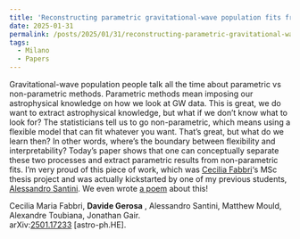 ```yaml
---
title: 'Reconstructing parametric gravitational-wave population fits from non-parametric results without refitting the data'
date: 2025-01-31
permalink: /posts/2025/01/31/reconstructing-parametric-gravitational-wave-population-fits-from-non-parametric-results-without-refitting-the-data
tags:
  - Milano
  - Papers
---
```


Gravitational-wave population people talk all the time about parametric vs non-parametric methods. Parametric methods mean imposing our astrophysical knowledge on how we look at GW data. This is great, we do want to extract astrophysical knowledge, but what if we don’t know what to look for? The statisticians tell us to go non-parametric, which means using a flexible model that can fit whatever you want. That’s great, but what do we learn then? In other words, where’s the boundary between flexibility and interpretability? Today’s paper shows that one can conceptually separate these two processes and extract parametric results from non-parametric fits. I’m very proud of this piece of work, which was [Cecilia Fabbri](<../../../../../index.html?p=6143>)‘s MSc thesis project and was actually kickstarted by one of my previous students, [Alessandro Santini](<../../../../../index.html?p=5623>). We even wrote [a poem](<../../../../../index.html?p=6058>) about this!

Cecilia Maria Fabbri, **Davide Gerosa** , Alessandro Santini, Matthew Mould, Alexandre Toubiana, Jonathan Gair.  
arXiv:[](<https://arxiv.org/abs/2204.00026>)[](<https://arxiv.org/abs/2204.03423>)[2501.17233](<https://arxiv.org/abs/2501.17233>) [astro-ph.HE].

